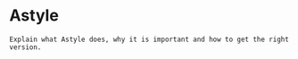 Astyle
=====

```{todo}
Explain what Astyle does, why it is important and how to get the right version.
```